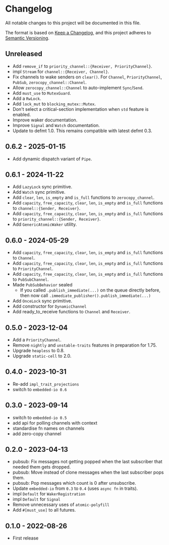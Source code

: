 # Changelog

All notable changes to this project will be documented in this file.

The format is based on [Keep a Changelog](https://keepachangelog.com/en/1.0.0/),
and this project adheres to [Semantic Versioning](https://semver.org/spec/v2.0.0.html).

## Unreleased

- Add `remove_if` to `priority_channel::{Receiver, PriorityChannel}`.
- impl `Stream` for `channel::{Receiver, Channel}`.
- Fix channels to wake senders on `clear()`.
  For `Channel`, `PriorityChannel`, `PubSub`, `zerocopy_channel::Channel`.
- Allow `zerocopy_channel::Channel` to auto-implement `Sync`/`Send`.
- Add `must_use` to `MutexGuard`.
- Add a `RwLock`.
- Add `lock_mut` to `blocking_mutex::Mutex`.
- Don't select a critical-section implementation when `std` feature is enabled.
- Improve waker documentation.
- Improve `Signal` and `Watch` documentation.
- Update to defmt 1.0. This remains compatible with latest defmt 0.3.

## 0.6.2 - 2025-01-15

- Add dynamic dispatch variant of `Pipe`.

## 0.6.1 - 2024-11-22

- Add `LazyLock` sync primitive.
- Add `Watch` sync primitive.
- Add `clear`, `len`, `is_empty` and `is_full` functions to `zerocopy_channel`.
- Add `capacity`, `free_capacity`, `clear`, `len`, `is_empty` and `is_full` functions to `channel::{Sender, Receiver}`.
- Add `capacity`, `free_capacity`, `clear`, `len`, `is_empty` and `is_full` functions to `priority_channel::{Sender, Receiver}`.
- Add `GenericAtomicWaker` utility.

## 0.6.0 - 2024-05-29

- Add `capacity`, `free_capacity`, `clear`, `len`, `is_empty` and `is_full` functions to `Channel`.
- Add `capacity`, `free_capacity`, `clear`, `len`, `is_empty` and `is_full` functions to `PriorityChannel`.
- Add `capacity`, `free_capacity`, `clear`, `len`, `is_empty` and `is_full` functions to `PubSubChannel`.
- Made `PubSubBehavior` sealed
  - If you called `.publish_immediate(...)` on the queue directly before, then now call `.immediate_publisher().publish_immediate(...)`
- Add `OnceLock` sync primitive.
- Add constructor for `DynamicChannel`
- Add ready_to_receive functions to `Channel` and `Receiver`.

## 0.5.0 - 2023-12-04

- Add a `PriorityChannel`.
- Remove `nightly` and `unstable-traits` features in preparation for 1.75.
- Upgrade `heapless` to 0.8.
- Upgrade `static-cell` to 2.0.

## 0.4.0 - 2023-10-31

- Re-add `impl_trait_projections`
- switch to `embedded-io 0.6`

## 0.3.0 - 2023-09-14

- switch to `embedded-io 0.5`
- add api for polling channels with context
- standardise fn names on channels
- add zero-copy channel

## 0.2.0 - 2023-04-13

- pubsub: Fix messages not getting popped when the last subscriber that needed them gets dropped.
- pubsub: Move instead of clone messages when the last subscriber pops them.
- pubsub: Pop messages which count is 0 after unsubscribe.
- Update `embedded-io` from `0.3` to `0.4` (uses `async fn` in traits).
- impl `Default` for `WakerRegistration`
- impl `Default` for `Signal`
- Remove unnecessary uses of `atomic-polyfill`
- Add `#[must_use]` to all futures.

## 0.1.0 - 2022-08-26

- First release

